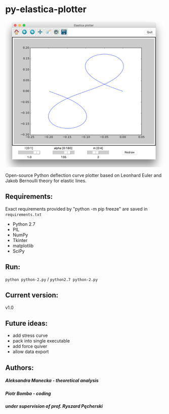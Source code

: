# py-elastica-plotter

![Screenshot - alt](/screenshot.png "")

Open-source Python deflection curve plotter based on    Leonhard Euler   and   Jakob Bernoulli  theory for elastic lines.



## Requirements:
Exact requirements provided by "python -m pip freeze" are saved in ```requirements.txt```
- Python 2.7
- PIL
- NumPy 
- Tkinter
- matplotlib
- SciPy

## Run:

```python python-2.py``` / ```python2.7 python-2.py```

## Current version:
v1.0

## Future ideas:
- add stress curve
- pack into single executable
- add force quiver
- allow data export

## Authors:
##### Aleksandra Manecka - theoretical analysis
##### Piotr Bomba - coding
##### under supervision of prof. Ryszard Pęcherski
